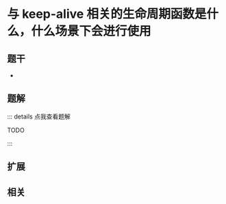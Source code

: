 # 与 keep-alive 相关的生命周期函数是什么，什么场景下会进行使用

## 题干

- 



## 题解

::: details 点我查看题解

  TODO

:::



## 扩展



## 相关
